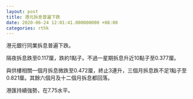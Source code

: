 ```yaml
---
layout: post
title: 港元拆息普遍下跌
date: 2020-06-24 12:01:41.000000000 +08:00
categories: rthk
---
```


港元銀行同業拆息普遍下跌。

隔夜拆息跌至0.117厘，跌約1點子。不過一星期拆息升近10點子至0.377厘。

與供樓相關一個月拆息微跌至0.472厘，終止3連升，三個月拆息跌不足1點子至0.821厘。其餘六個月及十二個月拆息都回落。

港匯持續強勢，在7.75水平。
